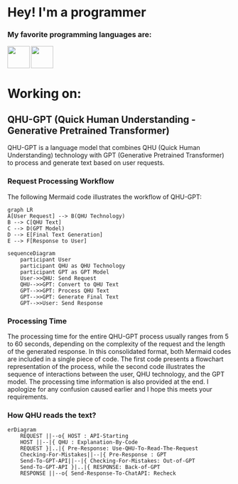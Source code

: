 <div align="left">
  <h1> Hey! I'm a programmer</h1>
  <h3> My favorite programming languages are:</h3>
  <img src="https://skillicons.dev/icons?i=java,c,cpp,cs,js,ts,assembly&theme=dark" height="50"><img align="left" height="50" src="https://cdn.hackr.io/uploads/topics_svg/1515163329FBBk5SGRAt.svg">
</div>
  
# Working on:
  
## QHU-GPT (Quick Human Understanding - Generative Pretrained Transformer)
QHU-GPT is a language model that combines QHU (Quick Human Understanding) technology with GPT (Generative Pretrained Transformer) to process and generate text based on user requests.
### Request Processing Workflow
The following Mermaid code illustrates the workflow of QHU-GPT:
```mermaid
graph LR
A[User Request] --> B(QHU Technology)
B --> C[QHU Text]
C --> D(GPT Model)
D --> E[Final Text Generation]
E --> F[Response to User]
```
```mermaid
sequenceDiagram
    participant User
    participant QHU as QHU Technology
    participant GPT as GPT Model
    User->>QHU: Send Request
    QHU-->>GPT: Convert to QHU Text
    GPT-->>GPT: Process QHU Text
    GPT-->>GPT: Generate Final Text
    GPT-->>User: Send Response
```
### Processing Time
The processing time for the entire QHU-GPT process usually ranges from 5 to 60 seconds, depending on the complexity of the request and the length of the generated response.
In this consolidated format, both Mermaid codes are included in a single piece of code. The first code presents a flowchart representation of the process, while the second code illustrates the sequence of interactions between the user, QHU technology, and the GPT model. The processing time information is also provided at the end. I apologize for any confusion caused earlier and I hope this meets your requirements.
### How QHU reads the text?
```mermaid
erDiagram
    REQUEST ||--o{ HOST : API-Starting
    HOST ||--|{ QHU : Explanation-By-Code
    REQUEST }|..|{ Pre-Response: Use-QHU-To-Read-The-Request
    Checking-For-Mistakes||--|{ Pre-Response : GPT
    Send-To-GPT-API||--|{ Checking-For-Mistakes: Out-of-GPT
    Send-To-GPT-API }|..|{ RESPONSE: Back-of-GPT
    RESPONSE ||--o{ Send-Response-To-ChatAPI: Recheck
```
